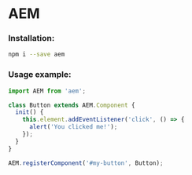 # AEM

### Installation:

```sh
npm i --save aem
```

### Usage example:

```js
import AEM from 'aem';

class Button extends AEM.Component {
  init() {
    this.element.addEventListener('click', () => {
      alert('You clicked me!');
    });
  }
}

AEM.registerComponent('#my-button', Button);
```
